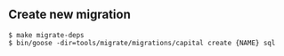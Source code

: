 ## Create new migration

    $ make migrate-deps
    $ bin/goose -dir=tools/migrate/migrations/capital create {NAME} sql